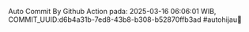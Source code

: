 Auto Commit By Github Action pada: 2025-03-16 06:06:01 WIB, COMMIT_UUID:d6b4a31b-7ed8-43b8-b308-b52870ffb3ad #autohijau🗿
